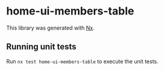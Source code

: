 # home-ui-members-table

This library was generated with [Nx](https://nx.dev).

## Running unit tests

Run `nx test home-ui-members-table` to execute the unit tests.
